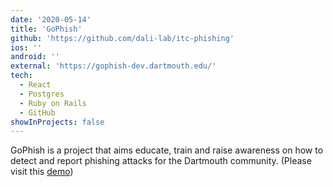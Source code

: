 ```yaml
---
date: '2020-05-14'
title: 'GoPhish'
github: 'https://github.com/dali-lab/itc-phishing'
ios: ''
android: ''
external: 'https://gophish-dev.dartmouth.edu/'
tech:
  - React
  - Postgres
  - Ruby on Rails
  - GitHub
showInProjects: false
---
```


GoPhish is a project that aims educate, train and raise awareness on how to detect and report phishing attacks for the Dartmouth community. (Please visit this [demo](https://drive.google.com/file/d/1WZCMY9nFbccx8_y1XQOyUKBx16vFiOh-/view?usp=sharing))
